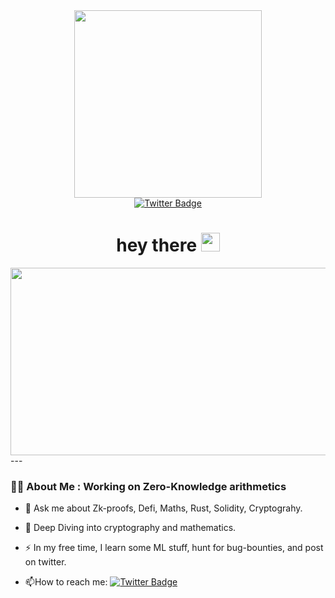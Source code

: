<div id="header" align="center">
  <img src="https://media.giphy.com/media/doXBzUFJRxpaUbuaqz/giphy.gif" width="300"/>
</div>
<div id="badges" align="center">
 
  <a href="https://twitter.com/surfer__05">
    <img src="https://img.shields.io/badge/Twitter-blue?style=for-the-badge&logo=twitter&logoColor=white" alt="Twitter Badge"/>
  </a>
</div>
<div align="center">
  <img align = "center" src="https://komarev.com/ghpvc/?username=surfer05&style=flat-square&color=blue" alt=""/>
</div>
<h1 align = "center">
  hey there
  <img src="https://media.giphy.com/media/hvRJCLFzcasrR4ia7z/giphy.gif" width="30px"/>
</h1>
<div align="center">
  <img src="https://media.giphy.com/media/qgQUggAC3Pfv687qPC/giphy.gif" width="600" height="300"/>
</div>
---

### :man_technologist: About Me : Working on Zero-Knowledge arithmetics

- :telescope: Ask me about Zk-proofs, Defi, Maths, Rust, Solidity, Cryptograhy.

- :seedling: Deep Diving into cryptography and mathematics.
  
- :zap: In my free time, I learn some ML stuff, hunt for bug-bounties, and post on twitter.

- :mailbox:How to reach me: [![Twitter Badge](https://img.shields.io/badge/Twitter-blue?style=for-the-badge&logo=twitter&logoColor=white)](https://twitter.com/surfer__05)
